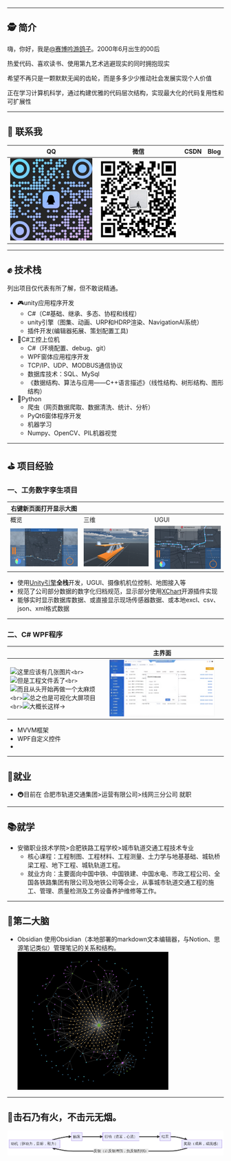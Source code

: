 <!--
- 🔭 I’m currently working on ...糊口的工作和学习提升
- 🌱 I’m currently learning ...各种开发技术
- 👯 I’m looking to collaborate on ...反正不是白头偕老
- 🤔 I’m looking for help with ...贵人
- 💬 Ask me about ...任何事
- 📫 How to reach me: ...qq、微信、邮箱
- 😄 Pronouns: ...直男
- ⚡ Fun fact: ...
算是做了个简历吧...
-->

---

## 🕵️‍ 简介

嗨，你好，我是[@赛博吟游鸽子](https://newztx.github.io/)。2000年6月出生的00后

热爱代码、喜欢读书、使用第九艺术逃避现实的同时拥抱现实

希望不再只是一颗默默无闻的齿轮，而是多多少少推动社会发展实现个人价值

正在学习计算机科学，通过构建优雅的代码层次结构，实现最大化的代码复用性和可扩展性

---

## 🔔 联系我

| QQ                               | 微信                                     | CSDN | Blog |
| -------------------------------- | ---------------------------------------- | ---- | ---- |
| ![QQ-QRCode](README/QQ-QRCode.png) | ![WeChat-QRCode](README/WeChat-QRCode.png) |      |      |

---

## ✊ 技术栈

列出项目仅代表有所了解，但不敢说精通。

- 🎮unity应用程序开发
  - C#（C#基础、继承、多态、协程和线程）
  - unity引擎（图集、动画、URP和HDRP渲染、NavigationAI系统）
  - 插件开发(编辑器拓展、策划配置工具)
- 🔩C#工控上位机
  - C#（环境配置、debug、git）
  - WPF窗体应用程序开发
  - TCP/IP、UDP、MODBUS通信协议
  - 数据库技术：SQL、MySql
  - 《数据结构、算法与应用——C++语言描述》（线性结构、树形结构、图形结构）
- 🐍Python
  - 爬虫（网页数据爬取、数据清洗、统计、分析）
  - PyQt6窗体程序开发
  - 机器学习
  - Numpy、OpenCV、PIL机器视觉

---

## ⛳ 项目经验

### 一、工务数字孪生项目

| 右键新页面打开显示大图           |                                          |                                          |
| -------------------------------- | ---------------------------------------- | ---------------------------------------- |
| 概览                             | 三维                                     | UGUI                                     |
| ![bigscreen](README/bigscreen.png) | ![1707902493877](README/1707902493877.png) | ![1707902538975](README/1707902538975.png) |

- 使用[Unity引擎](https://unity.com/)**全栈**开发，UGUI、摄像机机位控制、地图接入等
- 规范了公司部分数据的数字化归档规范，显示部分使用[XChart](https://xcharts-team.github.io/)开源插件实现
- 能够实时显示数据库数据、或直接显示现场传感器数据、或本地excl、csv、json、xml格式数据

---

### 二、C# WPF程序

|                                                                                                                                               | 主界面                                       |  |
| --------------------------------------------------------------------------------------------------------------------------------------------- | -------------------------------------------- | - |
| ![这里应该有几张图片]()`<br>`![但是工程文件丢了]()`<br>`![而且从头开始再做一个太麻烦]()`<br>`![总之也是可视化大屏项目]()`<br>`![大概长这样→]() | ![WPF可视化大屏项目](README/BigScreenDemo.png) |  |

- MVVM框架
- WPF自定义控件
- 

---

## 🏢就业

- 🚇目前在 合肥市轨道交通集团>运营有限公司>线网三分公司 就职

---

## 📚就学

- 安徽职业技术学院>合肥铁路工程学校>城市轨道交通工程技术专业
  - 核心课程：工程制图、工程材料、工程测量、土力学与地基基础、城轨桥梁工程、地下工程、城轨轨道工程。
  - 就业方向：主要面向中国中铁、中国铁建、中国水电、市政工程公司、全国各铁路集团有限公司及地铁公司等企业，从事城市轨道交通工程的施工、管理、质量检测及工务设备养护维修等工作。

---

## 🧠第二大脑

- Obsidian
  使用Obsidian（本地部署的markdown文本编辑器，与Notion、思源笔记类似）管理笔记的关系和结构。![1707900355809](README/1707900355809.png)

---

## 🎯击石乃有火，不击元无烟。

![结果驱动](README/结果驱动.png)
